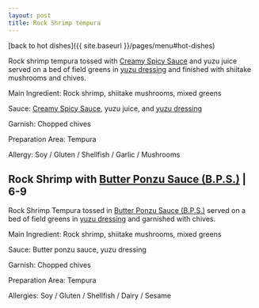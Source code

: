 ```yaml
---
layout: post
title: Rock Shrimp tempura
---
```


[back to hot dishes]({{ site.baseurl }}/pages/menu#hot-dishes)

Rock shrimp tempura tossed with [Creamy Spicy Sauce](../sauces/creamy-spicy-sauce.md) and yuzu juice served on a bed of field greens in [yuzu dressing](../sauces/yuzu-dressing.md) and finished with shiitake mushrooms and chives.

Main Ingredient: Rock shrimp, shiitake mushrooms, mixed greens


Sauce: [Creamy Spicy Sauce](../sauces/creamy-spicy-sauce.md), yuzu juice, and [yuzu dressing](../sauces/yuzu-dressing.md)

Garnish: Chopped chives

Preparation Area: Tempura

Allergy: Soy / Gluten / Shellfish / Garlic / Mushrooms

## Rock Shrimp with [Butter Ponzu Sauce (B.P.S.)](../sauces/butter-ponzu-sauce.md) | 6-9 
  Rock Shrimp Tempura tossed in [Butter Ponzu Sauce (B.P.S.)](../sauces/butter-ponzu-sauce.md) served on a bed of field greens in [yuzu dressing](../sauces/yuzu-dressing.md) and garnished with chives.
  
  Main Ingredient: Rock shrimp, shiitake mushrooms, mixed greens
  
  Sauce: Butter ponzu sauce, yuzu dressing 
  
  Garnish: Chopped chives
  
  Preparation Area: Tempura
  
  Allergies: Soy / Gluten / Shellfish / Dairy / Sesame